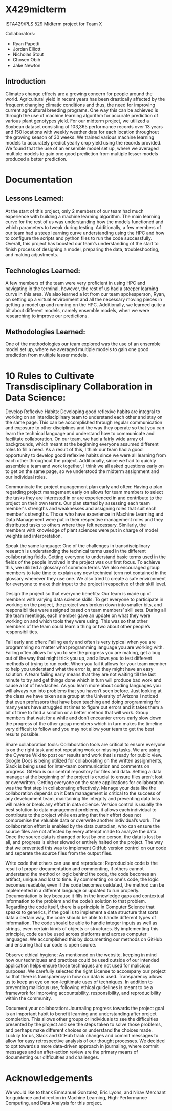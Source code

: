 # X429midterm
ISTA429/PLS 529 Midterm project for Team X

Collaborators:
- Ryan Papetti
- Jordan Elliott
- Nicholas Stout
- Chosen Obih
- Jake Newton

## Introduction
Climates change effects are a growing concern for people around the world. Agricultural yield in recent years has been drastically affected by the frequent changing climatic conditions and thus, the need for improving current agricultural breeding programs. One way this can be achieved is through the use of machine learning algorithm for accurate prediction of various plant genotypes yield. For our midterm project, we utilized a Soybean dataset consisting of 103,365 performance records over 13 years and 150 locations with weekly weather data for each location throughout the growing season of 30 weeks. We trained various machine learning models to accurately predict yearly crop yield using the records provided. We found that the use of an ensemble model set up, where we averaged multiple models to gain one good prediction from multiple lesser models produced a better prediction.


# Documentation


## Lessons Learned:
At the start of this project, only 2 members of our team had much experience with building a machine learning algorithm. The main learning curve for the rest of us was understanding how the models functioned and which parameters to tweak during testing. Additionally, a few members of our team had a steep learning curve understanding using the HPC and how to configure the scripts and python files to run the code successfully. Overall, this project has boosted our team’s understanding of the start to finish process of designing a model, preparing the data, troubleshooting, and making adjustments.

## Technologies Learned:
A few members of the team were very proficient in using HPC and navigating in the terminal, however, the rest of us had a steeper learning curve in this area. We also learned a lot from our team spokesperson, Ryan, on setting up a virtual environment and all the necessary moving pieces in getting a model up and running on the HPC. Additionally, we learned quite a bit about different models, namely ensemble models, when we were researching to improve our predictions.

## Methodologies Learned:
One of the methodologies our team explored was the use of an ensemble model set up, where we averaged multiple models to gain one good prediction from multiple lesser models. 


# 10 Rules to Cultivate Transdisciplinary Collaboration in Data Science:

Develop Reflexive Habits:
Developing good reflexive habits are integral to working on an interdisciplinary team to understand each other and stay on the same page. This can be accomplished through regular communication and exposure to other disciplines and the way they operate so that you can learn the technical language and understand how to communicate and facilitate collaboration. On our team, we had a fairly wide array of backgrounds, which meant at the beginning everyone assumed different roles to fill a need. As a result of this, I think our team had a good opportunity to develop good reflexive habits since we were all learning from each other throughout the project. Additionally, since we had to quickly assemble a team and work together, I think we all asked questions early on to get on the same page, so we understood the midterm assignment and our individual roles.

Communicate the project management plan early and often:
Having a plan regarding project management early on allows for team members to select the tasks they are interested in or are experienced in and contribute to the project on their own terms. Our plan started by assessing each team member's strengths and weaknesses and assigning roles that suit each member's strengths. Those who have experience in Machine Learning and Data Management were put in their respective management roles and they distributed tasks to others where they felt necessary. Similarly, the members with knowledge of plant sciences were put in charge of model weights and interpretation.

Speak the same language:
One of the challenges in transdisciplinary research is understanding the technical terms used in the different collaborating fields. Getting everyone to understand basic terms used in the fields of the people involved in the project was our first focus. To achieve this, we utilized a glossary of common terms. We also encouraged group members to take time to explain any new technical term not contained in the glossary whenever they use one. We also tried to create a safe environment for everyone to make their input to the project irrespective of their skill level.

Design the project so that everyone benefits:
Our team is made up of members with varying data science skills. To get everyone to participate in working on the project, the project was broken down into smaller bits, and responsibilities were assigned based on team members’ skill sets. During all the team meetings, each member gave an update on what they were working on and which tools they were using. This was so that other members of the team could learn a thing or two about other people’s responsibilities.

Fail early and often:
Failing early and often is very typical when you are programming no matter what programming language you are working with. Failing often allows for you to see the progress you are making, get a bug out of the way that might trick you up, and allows you to test different methods of trying to run code. When you fail it allows for your team member to help you understand what the error is, and they might have an easy solution. A team failing early means that they are not waiting till the last minute to try and get things done which in turn will produce bad work and cause a lot of headaches. As you learn more about coding languages you will always run into problems that you haven’t seen before. Just looking at the class we have taken as a group at the University of Arizona I noticed that even professors that have been teaching and doing programming for many years have struggled at times to figure out errors and it takes them a bit of time to find a solution or a better method that will work. Group members that wait for a while and don’t encounter errors early slow down the progress of the other group members which in turn makes the timeline very difficult to follow and you may not allow your team to get the best results possible.

Share collaboration tools:
Collaboration tools are critical to ensure everyone is on the right task and not repeating work or missing tasks. We are using the Cyverse Wiki to post our results and work that is ready for public view. Google Docs is being utilized for collaborating on the written assignments, Slack is being used for inter-team communication and comments on progress. GitHub is our central repository for files and data. Setting a data manager at the beginning of the project is crucial to ensure files aren’t lost or overwritten. Getting everyone on the same applications for collaboration was the first step in collaborating effectively. Manage your data like the collaboration depends on it Data management is critical to the success of any development team, maintaining file integrity and preventing data loss will make or break any effort in data science. Version control is usually the best solution to data management problems, it allows each individual to contribute to the project while ensuring that their effort does not compromise the valuable data or overwrite another individual’s work. The collaboration effort is enabled by the data custodian, who can ensure the source files are not affected by every attempt made to analyze the data. Once the source data is changed or lost by one person, the data is lost by all, and progress is either slowed or entirely halted on the project. The way that we prevented this was to implement GitHub version control on our code and separate the source files from the output files.

Write code that others can use and reproduce:
Reproducible code is the result of proper documentation and commenting, if others cannot understand the method or logic behind the code, the code becomes an artifact, unique and lost to time. By commenting on one's code, the logic becomes readable, even if the code becomes outdated, the method can be implemented in a different language or updated to run properly. Documentation is key because it fills in the knowledge gaps and contextual information to the problem and the code’s solution to that problem. Regarding the code itself, there is a principle in Computer Science that speaks to generics, if the goal is to implement a data structure that sorts data a certain way, the code should be able to handle different types of information. The code should be able to handle integer inputs as well as strings, even certain kinds of objects or structures. By implementing this principle, code can be used across platforms and across computer languages. We accomplished this by documenting our methods on GitHub and ensuring that our code is open source.

Observe ethical hygiene:
As mentioned on the website, keeping in mind how our techniques and practices could be used outside of our intended application helps ensure those techniques are not used for malicious purposes. We carefully selected the right License to accompany our project so that there is transparency in how our data is used. Transparency allows us to keep an eye on non-legitimate uses of techniques. In addition to preventing malicious use, following ethical guidelines is meant to be a framework for improving accountability, responsibility, and reproducibility within the community.

Document your collaboration:
Journaling progress towards the project goal is an important habit to benefit learning and understanding after project completion. This allows other groups or individuals to see the difficulties presented by the project and see the steps taken to solve those problems, and perhaps make different choices or understand the choices made. Luckily for us, Slack and GitHub track changes and commit messages to allow for easy retrospective analysis of our thought processes. We decided to opt towards a more data-driven approach in journaling, where commit messages and an after-action review are the primary means of documenting our difficulties and challenges.


# Acknowledgements

We would like to thank Emmanuel Gonzalez, Eric Lyons, and Nirav Merchant for guidance and direction in Machine Learning, High-Performance Computing, and Data Analysis for this project.
